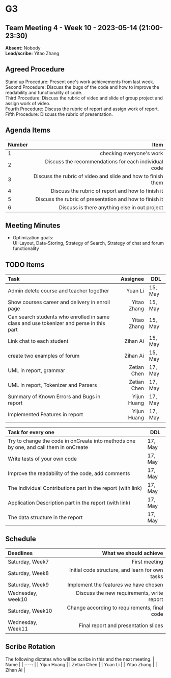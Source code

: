 # G3

## Team Meeting 4 - Week 10 - 2023-05-14 (21:00-23:30)
**Absent:** Nobody
<br>
**Lead/scribe:** Yitao Zhang

## Agreed Procedure
Stand up Procedure: Present one's work achievements from last week.
<br>
Second Procedure: Discuss the bugs of the code and how to improve the readability and functionality of code.
<br>
Third Procedure: Discuss the rubric of video and slide of group project and assign work of video.
<br>
Fourth Procedure: Discuss the rubric of report and assign work of report.
<br>
Fifth Procedure: Discuss the rubric of presentation.

## Agenda Items
| Number |                                                         Item |
|:-------|-------------------------------------------------------------:|
| 1      |                                     checking everyone's work |
| 2      |         Discuss the recommendations for each individual code |
| 3      | Discuss the rubric of video and slide and how to finish them |
| 4      |            Discuss the rubric of report and how to finish it |
| 5      |      Discuss the rubric of presentation and how to finish it |
| 6      |                Discuss is there anything else in out project |

## Meeting Minutes
- Optimization goals: <br> UI-Layout, Data-Storing, Strategy of Search, Strategy of chat and forum functionality



## TODO Items
| Task                                                                                    |    Assignee | DDL     |
|:----------------------------------------------------------------------------------------|------------:|---------|
| Admin delete course and teacher together                                                |     Yuan Li | 15, May |
| Show courses career and delivery in enroll page                                         | Yitao Zhang | 15, May |
| Can search students who enrolled in same class and use tokenizer and perse in this part | Yitao Zhang | 15, May |
| Link chat to each student                                                               |    Zihan Ai | 15, May |
| create two examples of forum                                                            |    Zihan Ai | 15, May |
| UML in report, grammar                                                                  | Zetian Chen | 17, May |
| UML in report, Tokenizer and Parsers                                                    | Zetian Chen | 17, May |
| Summary of Known Errors and Bugs in report                                              | Yijun Huang | 17, May |
| Implemented Features in report                                                          | Yijun Huang | 17, May |


| Task for every one                                                                    | DDL     |
|:--------------------------------------------------------------------------------------|---------|
| Try to change the code in onCreate into methods one by one, and call them in onCreate | 17, May |
| Write tests of your own code                                                          | 17, May |
| Improve the readability of the code, add comments                                     | 17, May |
| The Individual Contributions part in the report (with link)                           | 17, May |
| Application Description part in the report (with link)                                | 17, May |
| The data structure in the report                                                      | 17, May |

                                                                         

## Schedule
| Deadlines         |                          What we should achieve |
|:------------------|------------------------------------------------:|
| Saturday, Week7   |                                   First meeting |
| Saturday, Week8   | Initial code structure, and learn for own tasks |
| Saturday, Week9   |           Implement the features we have chosen |
| Wednesday, week10 |      Discuss the new requirements, write report |
| Saturday, Week10  |    Change according to requirements, final code |
| Wednesday, Week11 |            Final report and presentation slices |

## Scribe Rotation
The following dictates who will be scribe in this and the next meeting.
| Name |
| :---: |
| Yijun Huang |
| Zetian Chen |
| Yuan Li |
| Yitao Zhang |
| Zihan Ai |